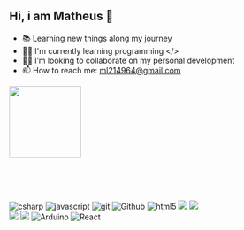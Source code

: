 

## Hi, i am Matheus 🤙

- 📚 Learning new things along my journey
- 👨‍💻 I'm currently learning programming </>
- 💪🏻 I’m looking to collaborate on my personal development
- 📫 How to reach me: ml214964@gmail.com  
 <img align= "right-top" height="130em" src="https://github-readme-stats.vercel.app/api/top-langs/?username=xJhonatan&layout=compact&langs_count=7&theme=apprentice"/>
 
 
##
<br><br>


<p>
  <img alt="csharp" src="https://img.shields.io/badge/-Csharp-green?style=flat-square&logo=csharp&logoColor=ffffff">
  <img alt="javascript" src="https://img.shields.io/badge/-JavaScript-eed718?style=flat-square&logo=javascript&logoColor=ffffff">
  <img alt="git" src="https://img.shields.io/badge/-Git-F05032?style=flat-square&logo=git&logoColor=white" />
  <img alt="Github" src="http://img.shields.io/badge/-Github-000000?style=flat-square&logo=github&logoColor=FFFFFF">
  <img alt="html5" src="https://img.shields.io/badge/-HTML5-E34F26?style=flat-square&logo=html5&logoColor=white" />
  <img src = "https://img.shields.io/badge/-CSS3-1572B6?style=flat-square&logo=css3&logoColor=white">
  <img src="http://img.shields.io/badge/-Java-F89820?style=flat-square&logo=java&logoColor=white">
  <br>
  <img src="http://img.shields.io/badge/-VS%20Code-007ACC?style=flat-square&logo=visual%20studio%20code&logoColor=white">
  <img src="https://img.shields.io/badge/Microsoft_SQL_Server-CC2927?style=flat-square&logo=microsoft-sql-server&logoColor=white">
  <img alt="Arduino" src="https://img.shields.io/badge/-Arduino-00979D?style=flat-square&logo=Arduino&logoColor=white">
  <img alt="React" src="https://img.shields.io/badge/-React-45b8d8?style=flat-square&logo=react&logoColor=white" />
  
</p>

  ##
